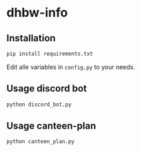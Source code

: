# dhbw-info
## Installation
```bash
pip install requirements.txt
```
Edit alle variables in `config.py` to your needs.
## Usage discord bot
```bash
python discord_bot.py
```
## Usage canteen-plan
```bash
python canteen_plan.py
```


